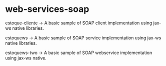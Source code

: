 # web-services-soap

estoque-cliente	-> A basic sample of SOAP client implementation using jax-ws native libraries.

estoquews -> A basic sample of SOAP service implementation using jax-ws native libraries.

estoquews-two -> A basic sample of SOAP webservice implementation using jax-ws native.
